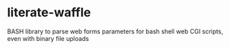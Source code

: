 # literate-waffle
BASH library to parse web forms parameters for bash shell web CGI scripts, even with binary file uploads
